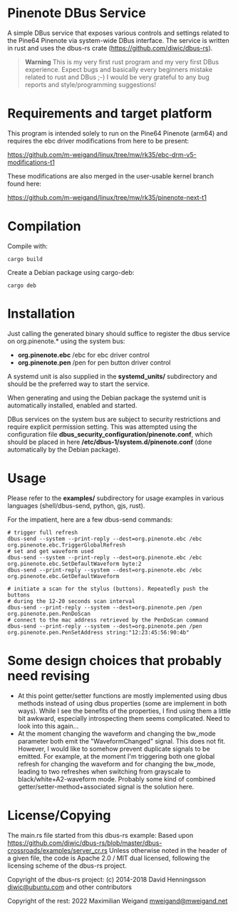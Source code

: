 # Pinenote DBus Service

A simple DBus service that exposes various controls and settings related to the
Pine64 Pinenote via system-wide DBus interface. The service is written in rust
and uses the dbus-rs crate (https://github.com/diwic/dbus-rs).

> **Warning**
> This is my very first rust program and my very first DBus experience.
> Expect bugs and basically every beginners mistake related to rust and DBus
> ;-) I would be very grateful to any bug reports and style/programming
> suggestions!

# Requirements and target platform

This program is intended solely to run on the Pine64 Pinenote (arm64) and
requires the ebc driver modifications from here to be present:

https://github.com/m-weigand/linux/tree/mw/rk35/ebc-drm-v5-modifications-t1

These modifications are also merged in the user-usable kernel branch found here:

https://github.com/m-weigand/linux/tree/mw/rk35/pinenote-next-t1

# Compilation

Compile with:

	cargo build

Create a Debian package using cargo-deb:

	cargo deb

# Installation

Just calling the generated binary should suffice to register the dbus service
on org.pinenote.* using the system bus:

* **org.pinenote.ebc** /ebc for ebc driver control
* **org.pinenote.pen** /pen for pen button driver control

A systemd unit is also supplied in the **systemd_units/** subdirectory and
should be the preferred way to start the service.

When generating and using the Debian package the systemd unit is automatically
installed, enabled and started.

DBus services on the system bus are subject to security restrictions and
require explicit permission setting. This was attempted using the configuration
file **dbus_security_configuration/pinenote.conf**, which should be placed in
here **/etc/dbus-1/system.d/pinenote.conf** (done automatically by the Debian
package).

# Usage

Please refer to the **examples/** subdirectory for usage examples in various
languages (shell/dbus-send, python, gjs, rust).

For the impatient, here are a few dbus-send commands:

	# trigger full refresh
	dbus-send --system --print-reply --dest=org.pinenote.ebc /ebc org.pinenote.ebc.TriggerGlobalRefresh
	# set and get waveform used
	dbus-send --system --print-reply --dest=org.pinenote.ebc /ebc org.pinenote.ebc.SetDefaultWaveform byte:2
	dbus-send --print-reply --system --dest=org.pinenote.ebc /ebc org.pinenote.ebc.GetDefaultWaveform

	# initiate a scan for the stylus (buttons). Repeatedly push the buttons
	# during the 12-20 seconds scan interval
	dbus-send --print-reply --system --dest=org.pinenote.pen /pen org.pinenote.pen.PenDoScan
	# connect to the mac address retrieved by the PenDoScan command
	dbus-send --print-reply --system --dest=org.pinenote.pen /pen org.pinenote.pen.PenSetAddress string:"12:23:45:56:90:4b"

# Some design choices that probably need revising

* At this point getter/setter functions are mostly implemented using dbus
  methods instead of using dbus properties (some are implement in both ways).
  While I see the benefits of the properties, I find using them a little bit
  awkward, especially introspecting them seems complicated. Need to look into
  this again...
* At the moment changing the waveform and changing the bw_mode parameter both
  emit the "WaveformChanged" signal. This does not fit. However, I would like
  to somehow prevent duplicate signals to be emitted. For example, at the
  moment I'm triggering both one global refresh for changing the waveform and
  for changing the bw_mode, leading to two refreshes when switching from
  grayscale to black/white+A2-waveform mode. Probably some kind of combined
  getter/setter-method+associated signal is the solution here.

# License/Copying

The main.rs file started from this dbus-rs example:
Based upon https://github.com/diwic/dbus-rs/blob/master/dbus-crossroads/examples/server_cr.rs
Unless otherwise noted in the header of a given file, the code is Apache 2.0 /
MIT dual licensed, following the licensing scheme of the dbus-rs project.

Copyright of the dbus-rs project: (c) 2014-2018 David Henningsson
<diwic@ubuntu.com> and other contributors

Copyright of the rest: 2022 Maximilian Weigand <mweigand@mweigand.net>
